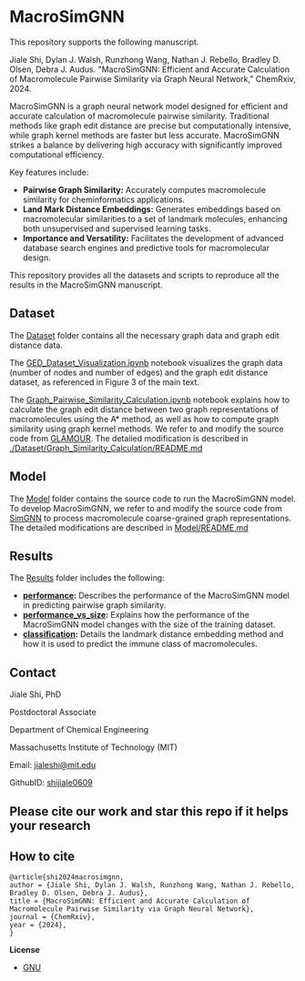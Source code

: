 # MacroSimGNN

This repository supports the following manuscript. 

Jiale Shi, Dylan J. Walsh, Runzhong Wang, Nathan J. Rebello, Bradley D. Olsen, Debra J. Audus. "MacroSimGNN: Efficient and Accurate Calculation of Macromolecule Pairwise Similarity via Graph Neural Network," ChemRxiv, 2024.


MacroSimGNN is a graph neural network model designed for efficient and accurate calculation of macromolecule pairwise similarity. Traditional methods like graph edit distance are precise but computationally intensive, while graph kernel methods are faster but less accurate. MacroSimGNN strikes a balance by delivering high accuracy with significantly improved computational efficiency.

Key features include:
- **Pairwise Graph Similarity:** Accurately computes macromolecule similarity for cheminformatics applications.
- **Land Mark Distance Embeddings:** Generates embeddings based on macromolecular similarities to a set of landmark molecules, enhancing both unsupervised and supervised learning tasks.
- **Importance and Versatility:** Facilitates the development of advanced database search engines and predictive tools for macromolecular design.

This repository provides all the datasets and scripts to reproduce all the results in the MacroSimGNN manuscript.
 
## Dataset

The [Dataset](./Dataset/) folder contains all the necessary graph data and graph edit distance data.

The [GED_Dataset_Visualization.ipynb](./Dataset/GED_Dataset_Visualization.ipynb) notebook visualizes the graph data (number of nodes and number of edges) and the graph edit distance dataset, as referenced in Figure 3 of the main text.

The [Graph_Pairwise_Similarity_Calculation.ipynb](./Dataset/Graph_Similarity_Calculation/Graph_Pairwise_Similarity_Calculation.ipynb) notebook explains how to calculate the graph edit distance between two graph representations of macromolecules using the A* method, as well as how to compute graph similarity using graph kernel methods. We refer to and modify the source code from [GLAMOUR](https://github.com/learningmatter-mit/GLAMOUR). The detailed modification is described in [./Dataset/Graph_Similarity_Calculation/README.md](./Dataset/Graph_Similarity_Calculation/README.md)


## Model

The [Model](./Model/) folder contains the source code to run the MacroSimGNN model. To develop MacroSimGNN, we refer to and modify the source code from [SimGNN](https://github.com/benedekrozemberczki/SimGNN) to process macromolecule coarse-grained graph representations. The detailed modifications are described in [Model/README.md](./Model/README.md)

## Results

The [Results](./Results/) folder includes the following:

- **[performance](./Results/performance/):** Describes the performance of the MacroSimGNN model in predicting pairwise graph similarity.
- **[performance_vs_size](./Results/performance_vs_size/):** Explains how the performance of the MacroSimGNN model changes with the size of the training dataset.
- **[classification](./Results/classification/):** Details the landmark distance embedding method and how it is used to predict the immune class of macromolecules.


## Contact

Jiale Shi, PhD  

Postdoctoral Associate  

Department of Chemical Engineering 

Massachusetts Institute of Technology (MIT) 

Email: jialeshi@mit.edu  

GithubID: [shijiale0609](https://github.com/shijiale0609)  


## Please cite our work and star this repo if it helps your research
## How to cite

```
@article{shi2024macrosimgnn,
author = {Jiale Shi, Dylan J. Walsh, Runzhong Wang, Nathan J. Rebello, Bradley D. Olsen, Debra J. Audus},
title = {MacroSimGNN: Efficient and Accurate Calculation of Macromolecule Pairwise Similarity via Graph Neural Network},
journal = {ChemRxiv},
year = {2024},
}
```

**License**

- [GNU](https://github.com/shijiale0609/MacroSimGNN/blob/master/LICENSE)
